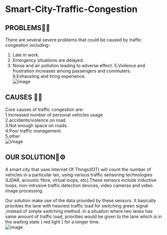 # Smart-City-Traffic-Congestion

## PROBLEMS🤷‍♀️

There are several severe problems that could be caused by traffic 
congestion including-<br>
1. Late in work.<br>
2. Emergency situations are delayed.<br>
3. Noise and air pollution leading to adverse effect.
5.Violence and frustration increases among passengers and commuters.<br>
6.Exhausting and tiring experience.<br>
![image](https://user-images.githubusercontent.com/55181652/111490466-0f1bf500-8761-11eb-90b8-d2efdcd68208.png)



## CAUSES 🤷‍♀️
Core causes of traffic congestion are-<br>
1.Increased number of personal vehicles usage<br>
2.accidents/violence on road.<br>
3.Not enough space on roads.<br>
4.Poor traffic management.<br>
5.other<br>
![image](https://user-images.githubusercontent.com/55181652/111490502-16430300-8761-11eb-9a4c-b066873fdd60.png)



## OUR SOLUTION🔧⚙

A smart city that uses Internet Of Things(IOT) will count the number of vehicles in a particular lan, using various traffic sensoring technologies (LiDAR, acoustic fibre, virtual loops, etc).These sensors include inductive loops, non-intrusive traffic detection devices, video cameras and video image processing.

Our solution make use of the data provided by these sensors. It basically priorities the lane with heaviest traffic load for switching green signal ,instead of simple switching method. In  a situation where two lanes has same amount of traffic load, priorities would be given to the lane which is in the waiting state ( red light ) for a longer time. <br>
![image](https://user-images.githubusercontent.com/55181652/111490548-21962e80-8761-11eb-8f62-8e5fe1cd5520.png)


